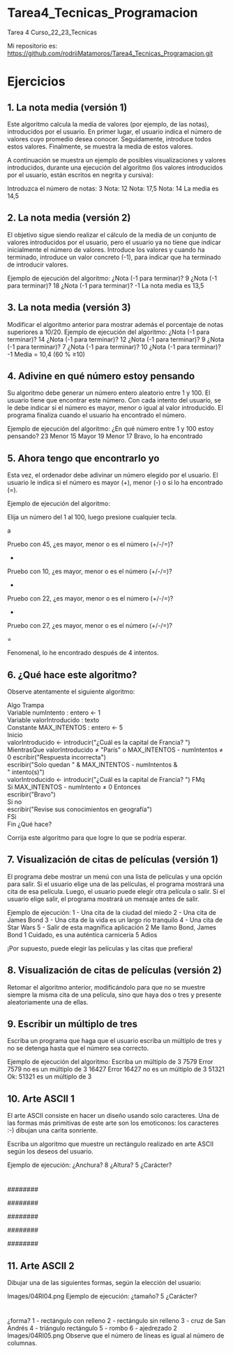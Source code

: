 # Tarea4_Tecnicas_Programacion
Tarea 4 Curso_22_23_Tecnicas

Mi repositorio es: https://github.com/rodriiMatamoros/Tarea4_Tecnicas_Programacion.git

# Ejercicios
## 1. La nota media (versión 1)
Este algoritmo calcula la media de valores (por ejemplo, de las notas), introducidos por el usuario. En primer lugar, el usuario indica el número de valores cuyo promedio desea conocer. Seguidamente, introduce todos estos valores. Finalmente, se muestra la media de estos valores.

A continuación se muestra un ejemplo de posibles visualizaciones y valores introducidos, durante una ejecución del algoritmo (los valores introducidos por el usuario, están escritos en negrita y cursiva):

Introduzca el número de notas:
3
Nota:
12
Nota:
17,5
Nota:
14
La media es 14,5

## 2. La nota media (versión 2)
El objetivo sigue siendo realizar el cálculo de la media de un conjunto de valores introducidos por el usuario, pero el usuario ya no tiene que indicar inicialmente el número de valores. Introduce los valores y cuando ha terminado, introduce un valor concreto (-1), para indicar que ha terminado de introducir valores.

Ejemplo de ejecución del algoritmo:
¿Nota (-1 para terminar)?
9
¿Nota (-1 para terminar)?
18
¿Nota (-1 para terminar)?
-1
La nota media es 13,5

## 3. La nota media (versión 3)
Modificar el algoritmo anterior para mostrar además el porcentaje de notas superiores a 10/20.
Ejemplo de ejecución del algoritmo:
¿Nota (-1 para terminar)?
14
¿Nota (-1 para terminar)?
12
¿Nota (-1 para terminar)?
9
¿Nota (-1 para terminar)?
7
¿Nota (-1 para terminar)?
10
¿Nota (-1 para terminar)?
-1
Media = 10,4 (60 % ≥10)

## 4. Adivine en qué número estoy pensando
Su algoritmo debe generar un número entero aleatorio entre 1 y 100. El usuario tiene que encontrar este número. Con cada intento del usuario, se le debe indicar si el número es mayor, menor o igual al valor introducido. El programa finaliza cuando el usuario ha encontrado el número.

Ejemplo de ejecución del algoritmo:
¿En qué número entre 1 y 100 estoy pensando?
23
Menor
15
Mayor
19
Menor
17
Bravo, lo ha encontrado

## 5. Ahora tengo que encontrarlo yo
Esta vez, el ordenador debe adivinar un número elegido por el usuario. El usuario le indica si el número es mayor (+), menor (-) o si lo ha encontrado (=).

Ejemplo de ejecución del algoritmo:

Elija un número del 1 al 100, luego presione cualquier tecla.

a

Pruebo con 45, ¿es mayor, menor o es el número (+/-/=)?

-

Pruebo con 10, ¿es mayor, menor o es el número (+/-/=)?

+

Pruebo con 22, ¿es mayor, menor o es el número (+/-/=)?

+

Pruebo con 27, ¿es mayor, menor o es el número (+/-/=)?

=

Fenomenal, lo he encontrado después de 4 intentos.

## 6. ¿Qué hace este algoritmo?
Observe atentamente el siguiente algoritmo:

Algo Trampa  
Variable numIntento : entero <- 1  
Variable valorIntroducido : texto  
Constante MAX_INTENTOS : entero <- 5  
Inicio  
   valorIntroducido <- introducir("¿Cuál es la capital de Francia? ")  
   MientrasQue valorIntroducido ≠ "París" o MAX_INTENTOS - numIntentos ≠ 0 
         escribir("Respuesta incorrecta")  
         escribir("Solo quedan " & MAX_INTENTOS - numIntentos &  
" intento(s)")  
         valorIntroducido <- introducir("¿Cuál es la capital de Francia? ") 
   FMq  
   Si MAX_INTENTOS - numIntento ≠ 0 Entonces  
         escribir("Bravo")  
   Si no  
         escribir("Revise sus conocimientos en geografía")  
   FSi  
Fin 
¿Qué hace?

Corrija este algoritmo para que logre lo que se podría esperar.

## 7. Visualización de citas de películas (versión 1)
El programa debe mostrar un menú con una lista de películas y una opción para salir.
Si el usuario elige una de las películas, el programa mostrará una cita de esa película. Luego, el usuario puede elegir otra película o salir.
Si el usuario elige salir, el programa mostrará un mensaje antes de salir.

Ejemplo de ejecución:
1 - Una cita de la ciudad del miedo
2 - Una cita de James Bond
3 - Una cita de la vida es un largo río tranquilo
4 - Una cita de Star Wars
5 - Salir de esta magnífica aplicación
2
Me llamo Bond, James Bond
1
Cuidado, es una auténtica carnicería
5
Adios

¡Por supuesto, puede elegir las películas y las citas que prefiera!

## 8. Visualización de citas de películas (versión 2)
Retomar el algoritmo anterior, modificándolo para que no se muestre siempre la misma cita de una película, sino que haya dos o tres y presente aleatoriamente una de ellas.

## 9. Escribir un múltiplo de tres
Escriba un programa que haga que el usuario escriba un múltiplo de tres y no se detenga hasta que el número sea correcto.

Ejemplo de ejecución del algoritmo:
Escriba un múltiplo de 3
7579
Error 7579 no es un múltiplo de 3
16427
Error 16427 no es un múltiplo de 3
51321
Ok: 51321 es un múltiplo de 3

## 10. Arte ASCII 1
El arte ASCII consiste en hacer un diseño usando solo caracteres. Una de las formas más primitivas de este arte son los emoticonos: los caracteres :-) dibujan una carita sonriente.

Escriba un algoritmo que muestre un rectángulo realizado en arte ASCII según los deseos del usuario.

Ejemplo de ejecución:
¿Anchura?
8
¿Altura?
5
¿Carácter?
#

########

########

########

########

########

## 11. Arte ASCII 2
Dibujar una de las siguientes formas, según la elección del usuario:

Images/04RI04.png
Ejemplo de ejecución:
¿tamaño?
5
¿Carácter?
#
¿forma?
1 - rectángulo con relleno
2 - rectángulo sin relleno
3 - cruz de San Andrés
4 - triángulo rectángulo
5 - rombo
6 - ajedrezado
2
Images/04RI05.png
Observe que el número de líneas es igual al número de columnas.

